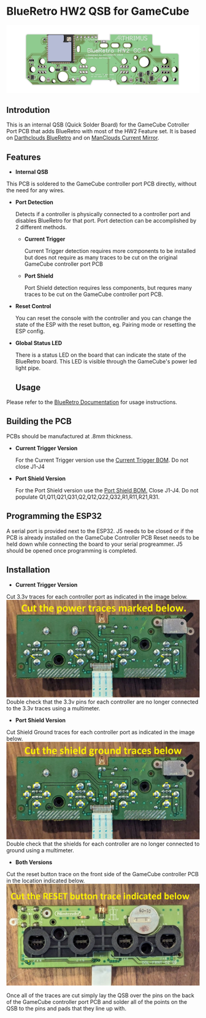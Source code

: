 # BlueRetro HW2 QSB for GameCube
![](./doc/BRHW2GC.jpg)

## Introdution

This is an internal QSB (Quick Solder Board) for the GameCube Cotroller Port PCB that adds BlueRetro with most of the HW2 Feature set. It is based on [Darthclouds BlueRetro](https://github.com/darthcloud/BlueRetro) and on [ManClouds Current Mirror](https://github.com/ManCloud/CurrentTrigger).

## Features

- **Internal QSB**
  
This PCB is soldered to the GameCube controller port PCB directly, without the need for any wires.

- **Port Detection**
  
  Detects if a controller is physically connected to a controller port and disables BlueRetro for that port. Port detection can be accomplished by 2 different methods.
  - **Current Trigger**
    
    Current Trigger detection requires more components to be installed but does not require as many traces to be cut on the original GameCube controller port PCB

  - **Port Shield**
    
    Port Shield detection requires less components, but requres many traces to be cut on the GameCube controller port PCB.

- **Reset Control**
  
    You can reset the console with the controller and you can change the state of the ESP with the reset button, eg. Pairing mode or resetting the ESP config.
- **Global Status LED**
  
  There is a status LED on the board that can indicate the state of the BlueRetro board. This LED is visible through the GameCube's power led light pipe.

  ## Usage

Please refer to the [BlueRetro Documentation](https://github.com/darthcloud/BlueRetro/wiki) for usage instructions.

## Building the PCB

PCBs should be manufactured at .8mm thickness.

- **Current Trigger Version**
  
  For the Current Trigger version use the [Current Trigger BOM](https://github.com/Arthrimus/BlueRetro-HW2-GameCube/blob/main/PCB/GC%20BlueRetro%20BOM%20(Current%20Trigger).xlsx). Do not close J1-J4
- **Port Shield Version**
  
  For the Port Shield version use the [Port Shield BOM.](https://github.com/Arthrimus/BlueRetro-HW2-GameCube/blob/main/PCB/GC%20BlueRetro%20BOM%20(Port%20Shield).xlsx)
  Close J1-J4. Do not populate Q1,Q11,Q21,Q31,Q2,Q12,Q22,Q32,R1,R11,R21,R31.

## Programming the ESP32

A serial port is provided next to the ESP32. J5 needs to be closed or if the PCB is already installed on the GameCube Controller PCB Reset needs to be held down while connecting the board to your serial progreammer. J5 should be opened once programming is completed.

## Installation

- **Current Trigger Version**
  
Cut 3.3v traces for each controller port as indicated in the image below.
![](./doc/Current_Trigger_Cuts.jpg)
Double check that the 3.3v pins for each controller are no longer connected to the 3.3v traces using a multimeter.

- **Port Shield Version**
  
Cut Shield Ground traces for each controller port as indicated in the image below.
![](./doc/Port_Shield_Cuts.jpg)
Double check that the shields for each controller are no longer connected to ground using a multimeter.

- **Both Versions**
  
Cut the reset button trace on the front side of the GameCube controller PCB in the location indicated below.
![](./doc/Reset_Trace_Cut.jpg)

Once all of the traces are cut simply lay the QSB over the pins on the back of the GameCube controller port PCB and solder all of the points on the QSB to the pins and pads that they line up with.

